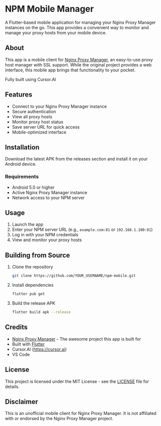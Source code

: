 # NPM Mobile Manager

A Flutter-based mobile application for managing your Nginx Proxy Manager instances on the go. This app provides a convenient way to monitor and manage your proxy hosts from your mobile device.

## About

This app is a mobile client for [Nginx Proxy Manager](https://github.com/NginxProxyManager/nginx-proxy-manager), an easy-to-use proxy host manager with SSL support. While the original project provides a web interface, this mobile app brings that functionality to your pocket.

Fully built using Cursor.AI

## Features

- Connect to your Nginx Proxy Manager instance
- Secure authentication
- View all proxy hosts
- Monitor proxy host status
- Save server URL for quick access
- Mobile-optimized interface

## Installation

Download the latest APK from the releases section and install it on your Android device.

### Requirements

- Android 5.0 or higher
- Active Nginx Proxy Manager instance
- Network access to your NPM server

## Usage

1. Launch the app
2. Enter your NPM server URL (e.g., `example.com:81` or `192.168.1.100:81`)
3. Log in with your NPM credentials
4. View and monitor your proxy hosts

## Building from Source

1. Clone the repository
   ```bash
   git clone https://github.com/YOUR_USERNAME/npm-mobile.git
   ```

2. Install dependencies
   ```bash
   flutter pub get
   ```

3. Build the release APK
   ```bash
   flutter build apk --release
   ```

## Credits

- [Nginx Proxy Manager](https://github.com/NginxProxyManager/nginx-proxy-manager) - The awesome project this app is built for
- Built with [Flutter](https://flutter.dev)
- Cursor.AI (https://cursor.ai)
- VS Code

## License

This project is licensed under the MIT License - see the [LICENSE](LICENSE) file for details.

## Disclaimer

This is an unofficial mobile client for Nginx Proxy Manager. It is not affiliated with or endorsed by the Nginx Proxy Manager project.